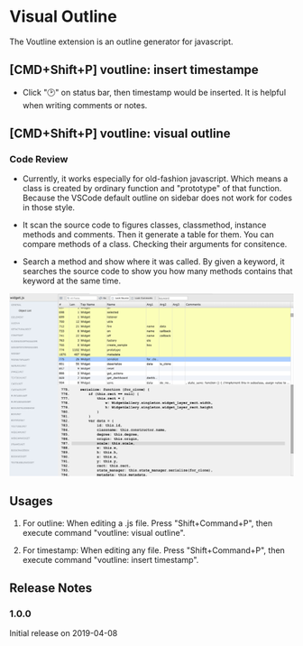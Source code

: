 # Visual Outline

The Voutline extension is an outline generator for javascript.


##  [CMD+Shift+P] voutline: insert timestampe

- Click "🕑" on status bar, then timestamp would be inserted. It is helpful when writing comments or notes.

##  [CMD+Shift+P] voutline: visual outline

### Code Review

- Currently, it works especially for old-fashion javascript. Which means a class is created 
by ordinary function and "prototype" of that function. Because the VSCode default outline on sidebar does not work for codes in those style.

- It scan the source code to figures classes, classmethod, instance methods and comments.  Then it generate a table for them. You can compare methods of a class. Checking their arguments for consitence.

- Search a method and show where it was called. By given a keyword, it searches the source code to show you how many methods contains that keyword at the same time.

![Table of all objects](images/screenshot.png "Table of all objects")


## Usages

1. For outline: When editing a .js file. Press "Shift+Command+P", then execute command "voutline: visual outline".

2. For timestamp: When editing any file.  Press "Shift+Command+P", then execute command "voutline: insert timestamp".

## Release Notes

### 1.0.0
Initial release on 2019-04-08
